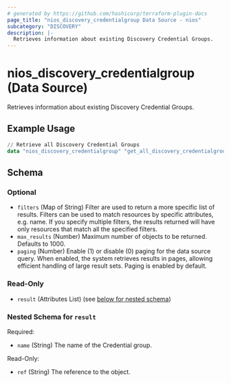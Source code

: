 ```yaml
---
# generated by https://github.com/hashicorp/terraform-plugin-docs
page_title: "nios_discovery_credentialgroup Data Source - nios"
subcategory: "DISCOVERY"
description: |-
  Retrieves information about existing Discovery Credential Groups.
---
```


# nios_discovery_credentialgroup (Data Source)

Retrieves information about existing Discovery Credential Groups.

## Example Usage

```terraform
// Retrieve all Discovery Credential Groups
data "nios_discovery_credentialgroup" "get_all_discovery_credentialgroups" {}
```

<!-- schema generated by tfplugindocs -->
## Schema

### Optional

- `filters` (Map of String) Filter are used to return a more specific list of results. Filters can be used to match resources by specific attributes, e.g. name. If you specify multiple filters, the results returned will have only resources that match all the specified filters.
- `max_results` (Number) Maximum number of objects to be returned. Defaults to 1000.
- `paging` (Number) Enable (1) or disable (0) paging for the data source query. When enabled, the system retrieves results in pages, allowing efficient handling of large result sets. Paging is enabled by default.

### Read-Only

- `result` (Attributes List) (see [below for nested schema](#nestedatt--result))

<a id="nestedatt--result"></a>
### Nested Schema for `result`

Required:

- `name` (String) The name of the Credential group.

Read-Only:

- `ref` (String) The reference to the object.
